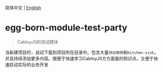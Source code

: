 简体中文 | [English](./README.md)

# egg-born-module-test-party

> CabloyJS的测试模块

当新建项目时，自动下载到项目所在目录中。包含大量`测试用例`和`Kitchen-sink`，并且持续添加更多内容。既便于快速学习CabloyJS方方面面的知识点，又便于快速启动实际的业务开发
